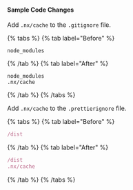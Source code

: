 #### Sample Code Changes

Add `.nx/cache` to the `.gitignore` file.

{% tabs %}
{% tab label="Before" %}

```text {% fileName=".gitignore" %}
node_modules
```

{% /tab %}
{% tab label="After" %}

```text {% highlightLines=[2] fileName=".gitignore" %}
node_modules
.nx/cache
```

{% /tab %}
{% /tabs %}

Add `.nx/cache` to the `.prettierignore` file.

{% tabs %}
{% tab label="Before" %}

```ts {% fileName=".prettierignore" %}
/dist
```

{% /tab %}
{% tab label="After" %}

```ts {% highlightLines=[2] fileName=".prettierignore" %}
/dist
.nx/cache
```

{% /tab %}
{% /tabs %}
